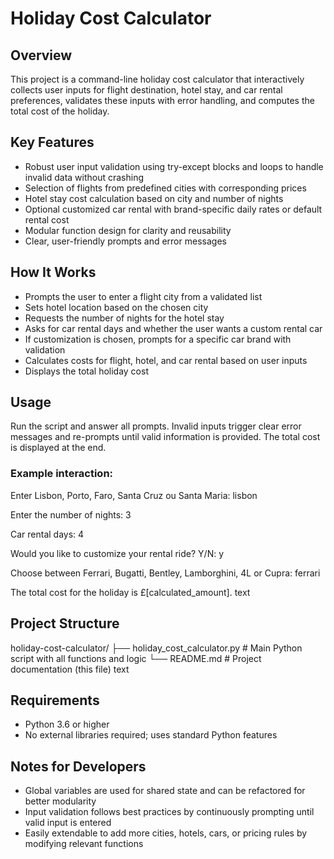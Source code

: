 # Holiday Cost Calculator

## Overview  
This project is a command-line holiday cost calculator that interactively collects user inputs for flight destination, hotel stay, and car rental preferences, validates these inputs with error handling, and computes the total cost of the holiday.

## Key Features  
- Robust user input validation using try-except blocks and loops to handle invalid data without crashing  
- Selection of flights from predefined cities with corresponding prices  
- Hotel stay cost calculation based on city and number of nights  
- Optional customized car rental with brand-specific daily rates or default rental cost  
- Modular function design for clarity and reusability  
- Clear, user-friendly prompts and error messages  

## How It Works  
- Prompts the user to enter a flight city from a validated list  
- Sets hotel location based on the chosen city  
- Requests the number of nights for the hotel stay  
- Asks for car rental days and whether the user wants a custom rental car  
- If customization is chosen, prompts for a specific car brand with validation  
- Calculates costs for flight, hotel, and car rental based on user inputs  
- Displays the total holiday cost  

## Usage  
Run the script and answer all prompts. Invalid inputs trigger clear error messages and re-prompts until valid information is provided. The total cost is displayed at the end.

### Example interaction:  

Enter Lisbon, Porto, Faro, Santa Cruz ou Santa Maria: lisbon

Enter the number of nights: 3

Car rental days: 4

Would you like to customize your rental ride? Y/N: y

Choose between Ferrari, Bugatti, Bentley, Lamborghini, 4L or Cupra: ferrari

The total cost for the holiday is £[calculated_amount].
text


## Project Structure  

holiday-cost-calculator/
├── holiday_cost_calculator.py # Main Python script with all functions and logic
└── README.md # Project documentation (this file)
text


## Requirements  
- Python 3.6 or higher  
- No external libraries required; uses standard Python features

## Notes for Developers  
- Global variables are used for shared state and can be refactored for better modularity  
- Input validation follows best practices by continuously prompting until valid input is entered  
- Easily extendable to add more cities, hotels, cars, or pricing rules by modifying relevant functions
